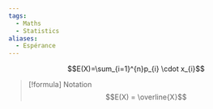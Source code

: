 ```yaml
---
tags:
  - Maths
  - Statistics
aliases:
  - Espérance
---
```


$$E(X)=\sum_{i=1}^{n}p_{i} \cdot x_{i}$$



> [!formula] Notation
> $$E(X) = \overline{X}$$
